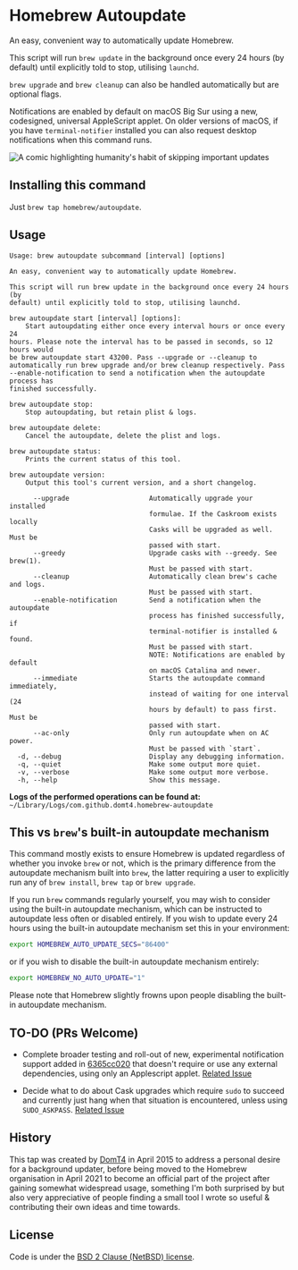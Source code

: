 # Homebrew Autoupdate

An easy, convenient way to automatically update Homebrew.

This script will run `brew update` in the background once every 24 hours (by
default) until explicitly told to stop, utilising `launchd`.

`brew upgrade` and `brew cleanup` can also be handled automatically but
are optional flags.

Notifications are enabled by default on macOS Big Sur using a new,
codesigned, universal AppleScript applet. On older versions of macOS, if you
have `terminal-notifier` installed you can also request desktop notifications
when this command runs.

![A comic highlighting humanity's habit of skipping important updates](https://imgs.xkcd.com/comics/update.png)

## Installing this command

Just `brew tap homebrew/autoupdate`.

## Usage

```
Usage: brew autoupdate subcommand [interval] [options]

An easy, convenient way to automatically update Homebrew.

This script will run brew update in the background once every 24 hours (by
default) until explicitly told to stop, utilising launchd.

brew autoupdate start [interval] [options]:
    Start autoupdating either once every interval hours or once every 24
hours. Please note the interval has to be passed in seconds, so 12 hours would
be brew autoupdate start 43200. Pass --upgrade or --cleanup to
automatically run brew upgrade and/or brew cleanup respectively. Pass
--enable-notification to send a notification when the autoupdate process has
finished successfully.

brew autoupdate stop:
    Stop autoupdating, but retain plist & logs.

brew autoupdate delete:
    Cancel the autoupdate, delete the plist and logs.

brew autoupdate status:
    Prints the current status of this tool.

brew autoupdate version:
    Output this tool's current version, and a short changelog.

      --upgrade                    Automatically upgrade your installed
                                   formulae. If the Caskroom exists locally
                                   Casks will be upgraded as well. Must be
                                   passed with start.
      --greedy                     Upgrade casks with --greedy. See brew(1).
                                   Must be passed with start.
      --cleanup                    Automatically clean brew's cache and logs.
                                   Must be passed with start.
      --enable-notification        Send a notification when the autoupdate
                                   process has finished successfully, if
                                   terminal-notifier is installed & found.
                                   Must be passed with start.
                                   NOTE: Notifications are enabled by default
                                   on macOS Catalina and newer.
      --immediate                  Starts the autoupdate command immediately,
                                   instead of waiting for one interval (24
                                   hours by default) to pass first. Must be
                                   passed with start.
      --ac-only                    Only run autoupdate when on AC power.
                                   Must be passed with `start`.
  -d, --debug                      Display any debugging information.
  -q, --quiet                      Make some output more quiet.
  -v, --verbose                    Make some output more verbose.
  -h, --help                       Show this message.
```

**Logs of the performed operations can be found at:** `~/Library/Logs/com.github.domt4.homebrew-autoupdate`

## This vs `brew`'s built-in autoupdate mechanism

This command mostly exists to ensure Homebrew is updated regardless of whether
you invoke `brew` or not, which is the primary difference from the autoupdate
mechanism built into `brew`, the latter requiring a user to explicitly run
any of `brew install`, `brew tap` or `brew upgrade`.

If you run `brew` commands regularly yourself, you may wish to consider using
the built-in autoupdate mechanism, which can be instructed to autoupdate less
often or disabled entirely. If you wish to update every 24 hours using the
built-in autoupdate mechanism set this in your environment:

```bash
export HOMEBREW_AUTO_UPDATE_SECS="86400"
```

or if you wish to disable the built-in autoupdate mechanism entirely:

```bash
export HOMEBREW_NO_AUTO_UPDATE="1"
```

Please note that Homebrew slightly frowns upon people disabling the built-in
autoupdate mechanism.

## TO-DO (PRs Welcome)

* Complete broader testing and roll-out of new, experimental notification
support added in [6365cc020](https://github.com/Homebrew/homebrew-autoupdate/commit/6365cc020)
that doesn't require or use any external dependencies, using only an Applescript
applet.
[Related Issue](https://github.com/Homebrew/homebrew-autoupdate/issues/25)

* Decide what to do about Cask upgrades which require `sudo` to succeed
and currently just hang when that situation is encountered,
unless using `SUDO_ASKPASS`.
[Related Issue](https://github.com/Homebrew/homebrew-autoupdate/issues/40)

## History

This tap was created by [DomT4](https://github.com/DomT4) in April 2015 to
address a personal desire for a background updater, before being moved to
the Homebrew organisation in April 2021 to become an official part of the
project after gaining somewhat widespread usage, something I'm both surprised
by but also very appreciative of people finding a small tool I wrote so
useful & contributing their own ideas and time towards.

## License

Code is under the [BSD 2 Clause (NetBSD) license](https://github.com/DomT4/homebrew-autoupdate/blob/master/LICENSE.txt).

